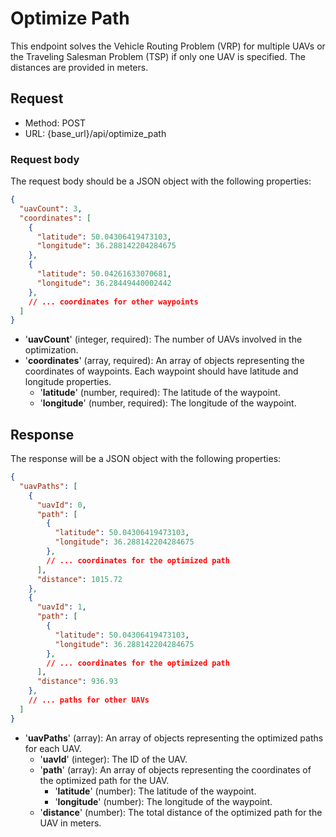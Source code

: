 ﻿# Optimize Path

This endpoint solves the Vehicle Routing Problem (VRP) for multiple UAVs or the Traveling Salesman Problem (TSP) if only one UAV is specified. The distances are provided in meters.

## Request

* Method: POST
* URL: {base_url}/api/optimize_path

### Request body

The request body should be a JSON object with the following properties:

```json
{
  "uavCount": 3,
  "coordinates": [
    {
      "latitude": 50.04306419473103,
      "longitude": 36.288142204284675
    },
    {
      "latitude": 50.04261633070681,
      "longitude": 36.28449440002442
    },
    // ... coordinates for other waypoints
  ]
}

```

* '**uavCount**' (integer, required): The number of UAVs involved in the optimization.
* '**coordinates**' (array, required): An array of objects representing the coordinates of waypoints. Each waypoint should have latitude and longitude properties.
    * '**latitude**' (number, required): The latitude of the waypoint.
    * '**longitude**' (number, required): The longitude of the waypoint.

## Response

The response will be a JSON object with the following properties:

```json
{
  "uavPaths": [
    {
      "uavId": 0,
      "path": [
        {
          "latitude": 50.04306419473103,
          "longitude": 36.288142204284675
        },
        // ... coordinates for the optimized path
      ],
      "distance": 1015.72
    },
    {
      "uavId": 1,
      "path": [
        {
          "latitude": 50.04306419473103,
          "longitude": 36.288142204284675
        },
        // ... coordinates for the optimized path
      ],
      "distance": 936.93
    },
    // ... paths for other UAVs
  ]
}
```
* '**uavPaths**' (array): An array of objects representing the optimized paths for each UAV.
  * '**uavId**' (integer): The ID of the UAV.
  * '**path**' (array): An array of objects representing the coordinates of the optimized path for the UAV.
    * '**latitude**' (number): The latitude of the waypoint.
    * '**longitude**' (number): The longitude of the waypoint.
  * '**distance**' (number): The total distance of the optimized path for the UAV in meters.